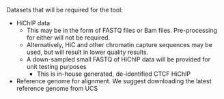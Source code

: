 Datasets that will be required for the tool:
  - HiChIP data
    - This may be in the form of FASTQ files or Bam files. Pre-processing for either will not be required.
    - Alternatively, HiC and other chromatin capture sequences may be used, but will result in lower quality results.
    - A down-sampled small FASTQ of HiChIP data will be provided for unit testing purposes
      - This is in-house generated, de-identified CTCF HiChIP
  - Reference genome for alignment. We suggest downloading the latest reference genome from UCS
 
